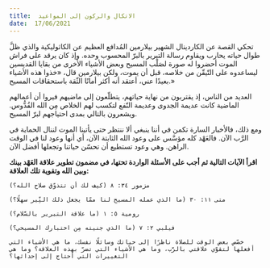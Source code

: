 ```yaml
---
title:  الاتكال والركون إلى المواعيد
date:  17/06/2021
---
```


تحكي القصة عن الكاردينال الشهير بيلارمين المُدافع العظيم عن الكاثوليكية والذي ظلَّ طوال حياته يحارب ويقاوم رسالة التبرير بالبرّ المحسوب وحده. وإذ كان يرقد على فراش الموت أحضروا له صورة لصَلْب المسيح وبعض الأشياء الأخرى من بقايا القديسين ليساعدوه على التّيقّن من خلاصه، قبل أن يموت، ولكن بيلارمين قال، «خذوا هذه الأشياء بعيدًا عني، أعتقد أنه أكثر أمانًا الثّقة باستحقاقات المسيح.»

العديد من الناس، إذ يقتربون من نهاية حياتهم، يتطلّعون إلى ماضيهم فيروا أن أعمالهم الماضية كانت عديمة الجدوى وعديمة النّفع لتكسب لهم الخلاص مِن الله القُدُّوس. ويشعرون بالتالي بمدى احتياجهم لبرّ المسيح.

ومع ذلك، فالأخبار السارة تكمن في أننا ينبغي ألا ننتظر حتى يأتينا الموت لننال الحماية في الرَّب الآن. فالعَهْد كله مؤسَّس على وعود الله الثابتة الآن، أي أنها وعود لنا في الوقت الراهن. وهي وعود تستطيع أن تحسّن حياتنا وتجعلها أفضل الآن.

**اقرأ الآيات التالية ثم أجب على الأسئلة الواردة تحتها، في مضمون تطوير علاقة العَهْد بينك وبين الله وتقوية تلك العلاقة:**

`مزمور ٣٤: ٨ (كيف لك أن تتذوّق صلاح الله؟)`

`متى ١١: ٣٠ (ما الذي عمله المسيح لنا ممّا يجعل ذلك النِّير سهلًا؟)`

`رومية ٥: ١ (ما علاقة التبرير بالسَّلام؟)`

`فيلبي ٢: ٧ (ما الذي جنيته مِن اختبارك المسيحي؟)`

`خصّص بعض الوقت للصلاة ناظرًا إلى حياتك وسائلًا نفسك، ما هي الأشياء التي أفعلها لتقوّي علاقتي بالرَّب، وما هي الأشياء التي تضرّ بهذه العلاقة؟ وما هي التغييرات التي أحتاج إلى إحداثها؟`